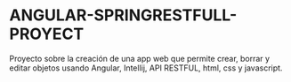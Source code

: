 # ANGULAR-SPRINGRESTFULL-PROYECT
Proyecto sobre la creación de una app web que permite crear, borrar y editar objetos usando Angular, Intellij, API RESTFUL, html, css y javascript.
